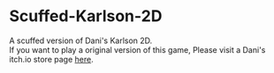 # Scuffed-Karlson-2D
A scuffed version of Dani's Karlson 2D.  
If you want to play a original version of this game, Please visit a Dani's itch.io store page [here](https://danidev.itch.io/karlson2d).
